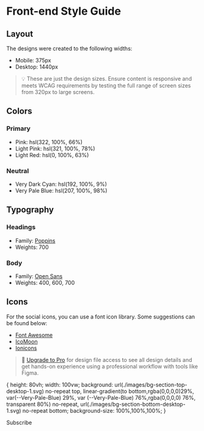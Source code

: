 # Front-end Style Guide

## Layout

The designs were created to the following widths:

- Mobile: 375px
- Desktop: 1440px

> 💡 These are just the design sizes. Ensure content is responsive and meets WCAG requirements by testing the full range of screen sizes from 320px to large screens.

## Colors

### Primary

- Pink: hsl(322, 100%, 66%)
- Light Pink: hsl(321, 100%, 78%)
- Light Red: hsl(0, 100%, 63%)

### Neutral

- Very Dark Cyan: hsl(192, 100%, 9%)
- Very Pale Blue: hsl(207, 100%, 98%)

## Typography

### Headings

- Family: [Poppins](https://fonts.google.com/specimen/Poppins)
- Weights: 700

### Body

- Family: [Open Sans](https://fonts.google.com/specimen/Open+Sans)
- Weights: 400, 600, 700

## Icons

For the social icons, you can use a font icon library. Some suggestions can be found below:

- [Font Awesome](https://fontawesome.com/)
- [IcoMoon](https://icomoon.io/)
- [Ionicons](https://ionicons.com/)

> 💎 [Upgrade to Pro](https://www.frontendmentor.io/pro?ref=style-guide) for design file access to see all design details and get hands-on experience using a professional workflow with tools like Figma.

{
    height: 80vh;
    width: 100vw;
    background: 
        url(./images/bg-section-top-desktop-1.svg) no-repeat top, 
        linear-gradient(to bottom,rgba(0,0,0,0)29%, var(--Very-Pale-Blue) 29%, var          (--Very-Pale-Blue) 76%,rgba(0,0,0,0) 76%, transparent 80%) no-repeat, 
        url(./images/bg-section-bottom-desktop-1.svg) no-repeat bottom;
    background-size: 100%,100%,100%;
}





  
  
  

  


  Subscribe
